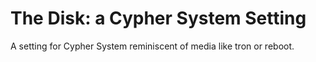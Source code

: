 # The Disk: a Cypher System Setting

A setting for Cypher System reminiscent of media like tron or reboot.
